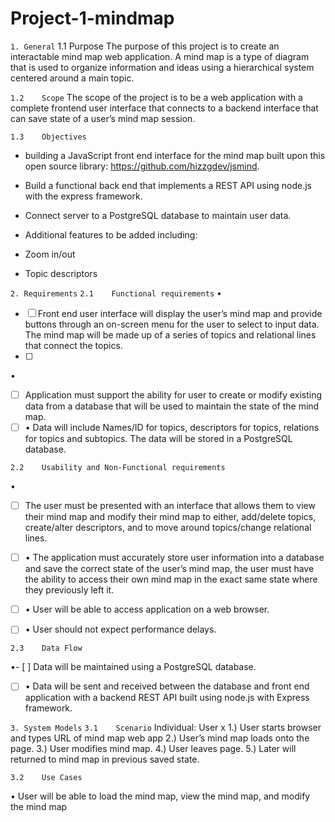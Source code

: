 # Project-1-mindmap

`1. General`
1.1	Purpose
The purpose of this project is to create an interactable mind map web application. A mind map is a type of diagram that is used to organize information and ideas using a hierarchical system centered around a main topic. 

`1.2	Scope`
The scope of the project is to be a web application with a complete frontend user interface that connects to a backend interface that can save state of a user’s mind map session.

`1.3	Objectives`

- building a JavaScript front end interface for the mind map built upon this open source library: https://github.com/hizzgdev/jsmind.
- Build a functional back end that implements a REST API using node.js with the express framework.
- Connect server to a PostgreSQL database to maintain user data.
- Additional features to be added including:

- Zoom in/out
- Topic descriptors 


`2. Requirements`
`2.1	Functional requirements`
•	
- [ ] Front end user interface will display the user’s mind map and provide buttons through an on-screen menu for the user to select to input data. The mind map will be made up of a series of topics and relational lines that connect the topics.
- [ ] 
•	
- [ ] Application must support the ability for user to create or modify existing data from a database that will be used to maintain the state of the mind map. 
- [ ] •	Data will include Names/ID for topics, descriptors for topics, relations for topics and subtopics. The data will be stored in a PostgreSQL database.

`2.2	Usability and Non-Functional requirements`

•	
- [ ] The user must be presented with an interface that allows them to view their mind map and modify their mind map to either, add/delete topics, create/alter descriptors, and to move around topics/change relational lines.

- [ ] •	The application must accurately store user information into a database and save the correct state of the user’s mind map, the user must have the ability to access their own mind map in the exact same state where they previously left it.

- [ ] •	User will be able to access application on a web browser.
- [ ] •	User should not expect performance delays.

`2.3	Data Flow`

•- [ ] 	Data will be maintained using a PostgreSQL database.
- [ ] •	Data will be sent and received between the database and front end application with a backend REST API built using node.js with Express framework.

`3. System Models`
`3.1	Scenario`
Individual: User x
1.)	User starts browser and types URL of mind map web app
2.)	User’s mind map loads onto the page.
3.)	User modifies mind map.
4.)	User leaves page.
5.)	Later will returned to mind map in previous saved state.

`3.2	Use Cases`

•	User will be able to load the mind map, view the mind map, and modify the mind map


 


